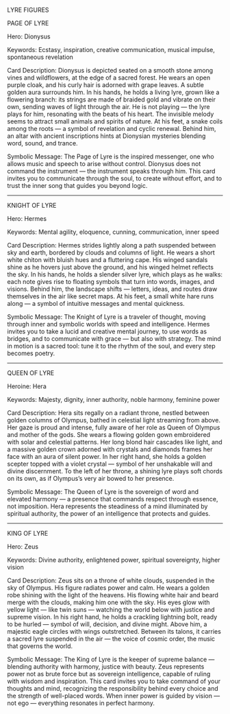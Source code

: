 LYRE FIGURES

PAGE OF LYRE

Hero: Dionysus

Keywords: Ecstasy, inspiration, creative communication, musical impulse, spontaneous revelation

Card Description:
Dionysus is depicted seated on a smooth stone among vines and wildflowers, at the edge of a sacred forest.
He wears an open purple cloak, and his curly hair is adorned with grape leaves. A subtle golden aura surrounds him.
In his hands, he holds a living lyre, grown like a flowering branch: its strings are made of braided gold and vibrate on their own, sending waves of light through the air.
He is not playing — the lyre plays for him, resonating with the beats of his heart.
The invisible melody seems to attract small animals and spirits of nature.
At his feet, a snake coils among the roots — a symbol of revelation and cyclic renewal.
Behind him, an altar with ancient inscriptions hints at Dionysian mysteries blending word, sound, and trance.

Symbolic Message:
The Page of Lyre is the inspired messenger, one who allows music and speech to arise without control.
Dionysus does not command the instrument — the instrument speaks through him.
This card invites you to communicate through the soul, to create without effort, and to trust the inner song that guides you beyond logic.


---

KNIGHT OF LYRE

Hero: Hermes

Keywords: Mental agility, eloquence, cunning, communication, inner speed

Card Description:
Hermes strides lightly along a path suspended between sky and earth, bordered by clouds and columns of light.
He wears a short white chiton with bluish hues and a fluttering cape. His winged sandals shine as he hovers just above the ground, and his winged helmet reflects the sky.
In his hands, he holds a slender silver lyre, which plays as he walks: each note gives rise to floating symbols that turn into words, images, and visions.
Behind him, the landscape shifts — letters, ideas, and routes draw themselves in the air like secret maps.
At his feet, a small white hare runs along — a symbol of intuitive messages and mental quickness.

Symbolic Message:
The Knight of Lyre is a traveler of thought, moving through inner and symbolic worlds with speed and intelligence.
Hermes invites you to take a lucid and creative mental journey, to use words as bridges, and to communicate with grace — but also with strategy.
The mind in motion is a sacred tool: tune it to the rhythm of the soul, and every step becomes poetry.


---

QUEEN OF LYRE

Heroine: Hera

Keywords: Majesty, dignity, inner authority, noble harmony, feminine power

Card Description:
Hera sits regally on a radiant throne, nestled between golden columns of Olympus, bathed in celestial light streaming from above.
Her gaze is proud and intense, fully aware of her role as Queen of Olympus and mother of the gods.
She wears a flowing golden gown embroidered with solar and celestial patterns.
Her long blond hair cascades like light, and a massive golden crown adorned with crystals and diamonds frames her face with an aura of silent power.
In her right hand, she holds a golden scepter topped with a violet crystal — symbol of her unshakable will and divine discernment.
To the left of her throne, a shining lyre plays soft chords on its own, as if Olympus’s very air bowed to her presence.

Symbolic Message:
The Queen of Lyre is the sovereign of word and elevated harmony — a presence that commands respect through essence, not imposition.
Hera represents the steadiness of a mind illuminated by spiritual authority, the power of an intelligence that protects and guides.


---

KING OF LYRE

Hero: Zeus

Keywords: Divine authority, enlightened power, spiritual sovereignty, higher vision

Card Description:
Zeus sits on a throne of white clouds, suspended in the sky of Olympus.
His figure radiates power and calm.
He wears a golden robe shining with the light of the heavens.
His flowing white hair and beard merge with the clouds, making him one with the sky.
His eyes glow with yellow light — like twin suns — watching the world below with justice and supreme vision.
In his right hand, he holds a crackling lightning bolt, ready to be hurled — symbol of will, decision, and divine might.
Above him, a majestic eagle circles with wings outstretched. Between its talons, it carries a sacred lyre suspended in the air — the voice of cosmic order, the music that governs the world.

Symbolic Message:
The King of Lyre is the keeper of supreme balance — blending authority with harmony, justice with beauty.
Zeus represents power not as brute force but as sovereign intelligence, capable of ruling with wisdom and inspiration.
This card invites you to take command of your thoughts and mind, recognizing the responsibility behind every choice and the strength of well-placed words.
When inner power is guided by vision — not ego — everything resonates in perfect harmony.
